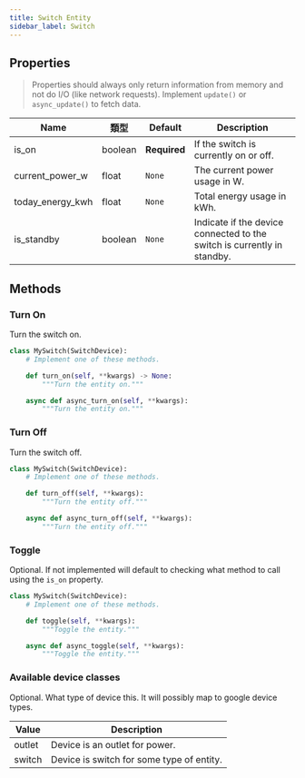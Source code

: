 ```yaml
---
title: Switch Entity
sidebar_label: Switch
---
```


## Properties

> Properties should always only return information from memory and not do I/O (like network requests). Implement `update()` or `async_update()` to fetch data.

| Name               | 類型      | Default      | Description                                                             |
| ------------------ | ------- | ------------ | ----------------------------------------------------------------------- |
| is_on              | boolean | **Required** | If the switch is currently on or off.                                   |
| current_power_w  | float   | `None`       | The current power usage in W.                                           |
| today_energy_kwh | float   | `None`       | Total energy usage in kWh.                                              |
| is_standby         | boolean | `None`       | Indicate if the device connected to the switch is currently in standby. |

## Methods

### Turn On

Turn the switch on.

```python
class MySwitch(SwitchDevice):
    # Implement one of these methods.

    def turn_on(self, **kwargs) -> None:
        """Turn the entity on."""

    async def async_turn_on(self, **kwargs):
        """Turn the entity on."""

```

### Turn Off

Turn the switch off.

```python
class MySwitch(SwitchDevice):
    # Implement one of these methods.

    def turn_off(self, **kwargs):
        """Turn the entity off."""

    async def async_turn_off(self, **kwargs):
        """Turn the entity off."""
```

### Toggle

Optional. If not implemented will default to checking what method to call using the `is_on` property.

```python
class MySwitch(SwitchDevice):
    # Implement one of these methods.

    def toggle(self, **kwargs):
        """Toggle the entity."""

    async def async_toggle(self, **kwargs):
        """Toggle the entity."""
```

### Available device classes

Optional. What type of device this. It will possibly map to google device types. 

| Value  | Description                               |
| ------ | ----------------------------------------- |
| outlet | Device is an outlet for power.            |
| switch | Device is switch for some type of entity. |